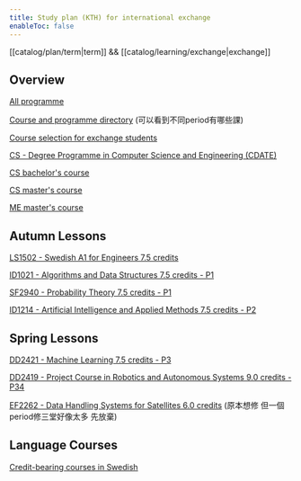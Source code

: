 ```yaml
---
title: Study plan (KTH) for international exchange
enableToc: false
---
```

[[catalog/plan/term|term]] && [[catalog/learning/exchange|exchange]]

## Overview

[All programme](https://www.kth.se/student/kurser/kurser-inom-program?l=en)

[Course and programme directory](https://www.kth.se/student/kurser/sokkurs?eduLevel=1&eduLevel=2&showOptions=onlyEnglish) (可以看到不同period有哪些課)

[Course selection for exchange students](https://www.kth.se/en/studies/exchange/general/courses/course-selection-for-exchange-students-1.455772?1=1)

[CS - Degree Programme in Computer Science and Engineering (CDATE)](https://www.kth.se/student/kurser/program/CDATE?l=en)

[CS bachelor's course](https://www.kth.se/en/studies/bachelor/information-communication-technology/courses-for-information-and-communication-technology-1.878076)

[CS master's course](https://www.kth.se/en/studies/master/computer-science/courses-computer-science-1.502267)

[ME master's course](https://www.kth.se/en/studies/master/engineering-mechanics/courses-engineering-mechanics-1.268705)

## Autumn Lessons

[LS1502 - Swedish A1 for Engineers 7.5 credits](https://www.kth.se/student/kurser/kurs/LS1502?l=en)

[ID1021 - Algorithms and Data Structures 7.5 credits - P1](https://www.kth.se/student/kurser/kurs/ID1021?l=en)

[SF2940 - Probability Theory 7.5 credits - P1](https://www.kth.se/student/kurser/kurs/SF2940?l=en)

[ID1214 - Artificial Intelligence and Applied Methods 7.5 credits - P2](https://www.kth.se/student/kurser/kurs/ID1214?startterm=20242&l=en)
## Spring Lessons

[DD2421 - Machine Learning 7.5 credits - P3](https://www.kth.se/student/kurser/kurs/DD2421?l=en)

[DD2419 - Project Course in Robotics and Autonomous Systems 9.0 credits - P34](https://www.kth.se/student/kurser/kurs/DD2419?l=en)

[EF2262 -  Data Handling Systems for Satellites 6.0 credits](https://www.kth.se/student/kurser/kurs/EF2262?l=en) (原本想修 但一個period修三堂好像太多 先放棄)

## Language Courses

[Credit-bearing courses in Swedish](https://www.kth.se/en/larande/sprak/utbildning/sprak/swe/poanggivande-kurser-i-svenska-1.824010)
